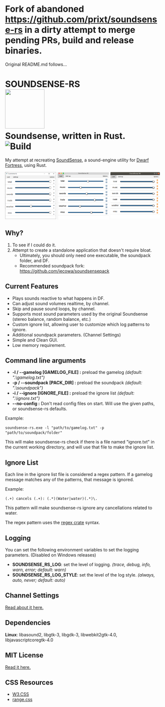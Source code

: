 # Fork of abandoned https://github.com/prixt/soundsense-rs in a dirty attempt to merge pending PRs, build and release binaries.
Original README.md follows…

# SOUNDSENSE-RS</br><img src="./icons/icon.ico" width="128px" height="128px"></img></br>Soundsense, written in Rust.</br>![Build](https://github.com/prixt/soundsense-rs/workflows/Build/badge.svg)
My attempt at recreating [SoundSense](http://df.zweistein.cz/soundsense/), a sound-engine utility for [Dwarf Fortress](http://www.bay12games.com/dwarves/), using Rust.

<p align='center'>
    <img src="./screenshots/windows-screenshot.png" title='Windows screenshot' width='33%' style="float:left;">
    <img src="./screenshots/macos-screenshot.png" title='MacOs screenshot by jecowa' width='33%'>
    <img src="./screenshots/linux-screenshot.png" title='Ubuntu screenshot' width='32%' style="float:right;">
</p>

## Why?
1. To see if I could do it.
2. Attempt to create a standalone application that doesn't require bloat.
   * Ultimately, you should only need one executable, the soundpack folder, and DF.
   * Recommended soundpack fork: https://github.com/jecowa/soundsensepack

## Current Features
* Plays sounds reactive to what happens in DF.
* Can adjust sound volumes realtime, by channel.
* Skip and pause sound loops, by channel.
* Supports most sound parameters used by the original Soundsense (stereo balance, random balance, etc.)
* Custom ignore list, allowing user to customize which log patterns to ignore.
* Additional soundpack parameters. (Channel Settings)
* Simple and Clean GUI.
* Low memory requirement.

## Command line arguments
* __-l / --gamelog [GAMELOG_FILE] :__ preload the gamelog _(default: ".\gamelog.txt")_
* __-p / --soundpack [PACK_DIR] :__ preload the soundpack _(default: ".\soundpack")_
* __-i / --ignore [IGNORE_FILE] :__ preload the ignore list _(default: ".\ignore.txt")_
* __--no-config :__ Don't read config files on start. Will use the given paths, or soundsense-rs defaults.

Example:
```
soundsense-rs.exe -l "path/to/gamelog.txt" -p "path/to/soundpack/folder"
```
This will make soundsense-rs check if there is a file named "ignore.txt" in the current working directory, and will use that file to make the ignore list.

## Ignore List
Each line in the ignore list file is considered a regex pattern. If a gamelog message matches any of the patterns, that message is ignored.

Example:
```
(.+) cancels (.+): (.*)(Water|water)(.*)\.
```
This pattern will make soundsense-rs ignore any cancellations related to water.

The regex pattern uses the [regex crate](https://docs.rs/regex/) syntax.

## Logging
You can set the following environment variables to set the logging parameters. (Disabled on Windows releases)
* __SOUNDSENSE_RS_LOG__: set the level of logging. _(trace, debug, info, warn, error; default: warn)_
* __SOUNDSENSE_RS_LOG_STYLE__: set the level of the log style. _(always, auto, never; default: auto)_

## Channel Settings
[Read about it here.](./about_channel_setting.md)

## Dependencies
__Linux__: libasound2, libgtk-3, libgdk-3, libwebkit2gtk-4.0, libjavascriptcoregtk-4.0

## MIT License
[Read it here.](./LICENSE)

## CSS Resources
* [W3.CSS](https://www.w3schools.com/w3css/)
* [range.css](http://danielstern.ca/range.css/#/)
